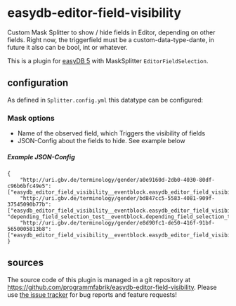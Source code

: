 # easydb-editor-field-visibility
Custom Mask Splitter to show / hide fields in Editor, depending on other fields. Right now, the triggerfield must be a custom-data-type-dante, in future it also can be bool, int or whatever.

This is a plugin for [easyDB 5](http://5.easydb.de/) with MaskSplitter `EditorFieldSelection`.

## configuration

As defined in `Splitter.config.yml` this datatype can be configured:

### Mask options

* Name of the observed field, which Triggers the visibility of fields
* JSON-Config about the fields to hide. See example below

##### Example JSON-Config

~~~~
{
	"http://uri.gbv.de/terminology/gender/a0e9160d-2db0-4030-80df-c96b6bfc49e5": ["easydb_editor_field_visibility__eventblock.easydb_editor_field_visibility__eventblock__unterblock.unterfeld2"],
	"http://uri.gbv.de/terminology/gender/bd847cc5-5583-4081-909f-37545090b77b": ["easydb_editor_field_visibility__eventblock.easydb_editor_field_visibility__eventblock__unterblock.unterfeld2", "depending_field_selection_test__eventblock.depending_field_selection_test__eventblock__unterblock.unterfeld3"],
	"http://uri.gbv.de/terminology/gender/e8d90fc1-de50-416f-91bf-5650005813b8": ["easydb_editor_field_visibility__eventblock.easydb_editor_field_visibility__eventblock__unterblock.unterfeld3"]
}
~~~~

## sources

The source code of this plugin is managed in a git repository at <https://github.com/programmfabrik/easydb-editor-field-visibility>. Please use [the issue tracker](https://github.com/programmfabrik/easydb-editor-field-visibility/issues) for bug reports and feature requests!

